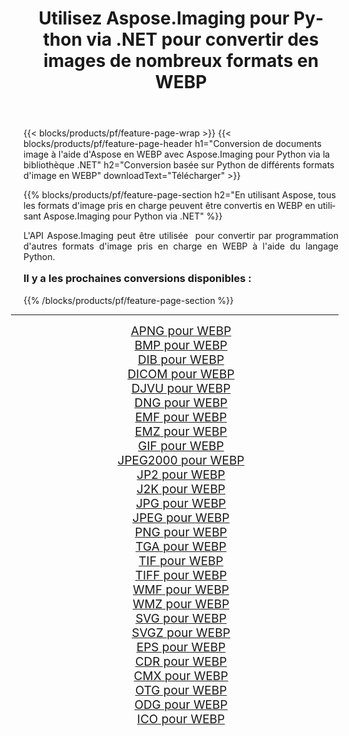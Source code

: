 ﻿---
title: Utilisez Aspose.Imaging pour Python via .NET pour convertir des images de nombreux formats en WEBP 
weight: 3920
url: /fr/python-net/conversion/to/webp/ 
lang: fr
langdirlevel: 2
locales: zh-hans,ja,it,ru,de,es,fr,nl,id,lt,pl,pt,vi,tr,ko,zh-hant,ar,hi,th,sv,cs,uk,he
description: Vous pouvez utiliser Aspose.Imaging pour Python via la bibliothèque .NET pour convertir une variété de formats en WEBP
---

{{< blocks/products/pf/feature-page-wrap >}}
{{< blocks/products/pf/feature-page-header h1="Conversion de documents image à l'aide d'Aspose en WEBP avec Aspose.Imaging pour Python via la bibliothèque .NET" h2="Conversion basée sur Python de différents formats d'image en WEBP" downloadText="Télécharger" >}}


{{% blocks/products/pf/feature-page-section  h2="En utilisant Aspose, tous les formats d'image pris en charge peuvent être convertis en WEBP en utilisant Aspose.Imaging pour Python via .NET" %}}
<p align=justify>L'API Aspose.Imaging peut être utilisée  pour convertir par programmation d'autres formats d'image pris en charge en WEBP à l'aide du langage Python.</p>
<h3 style="margin-top:16px;">
Il y a les prochaines conversions disponibles :
</h3>
{{% /blocks/products/pf/feature-page-section %}}
<div class="container-fluid productfamilypage bg-gray">
    <div class="convertypes bg-gray agp-content section">
        <div class="container">
		<hr style="margin-left:-20px;"/>
		<div class="row other-converters" style="gap: 10px;font-size: 19px;text-align:center;">
		    <div class='col-md-3 other-converter remove-lp remove-rp'><a href="/imaging/fr/python-net/conversion/apng-to-webp/" style="padding:15px;">APNG pour WEBP</a></div>
<div class='col-md-3 other-converter remove-lp remove-rp'><a href="/imaging/fr/python-net/conversion/bmp-to-webp/" style="padding:15px;">BMP pour WEBP</a></div>
<div class='col-md-3 other-converter remove-lp remove-rp'><a href="/imaging/fr/python-net/conversion/dib-to-webp/" style="padding:15px;">DIB pour WEBP</a></div>
<div class='col-md-3 other-converter remove-lp remove-rp'><a href="/imaging/fr/python-net/conversion/dicom-to-webp/" style="padding:15px;">DICOM pour WEBP</a></div>
<div class='col-md-3 other-converter remove-lp remove-rp'><a href="/imaging/fr/python-net/conversion/djvu-to-webp/" style="padding:15px;">DJVU pour WEBP</a></div>
<div class='col-md-3 other-converter remove-lp remove-rp'><a href="/imaging/fr/python-net/conversion/dng-to-webp/" style="padding:15px;">DNG pour WEBP</a></div>
<div class='col-md-3 other-converter remove-lp remove-rp'><a href="/imaging/fr/python-net/conversion/emf-to-webp/" style="padding:15px;">EMF pour WEBP</a></div>
<div class='col-md-3 other-converter remove-lp remove-rp'><a href="/imaging/fr/python-net/conversion/emz-to-webp/" style="padding:15px;">EMZ pour WEBP</a></div>
<div class='col-md-3 other-converter remove-lp remove-rp'><a href="/imaging/fr/python-net/conversion/gif-to-webp/" style="padding:15px;">GIF pour WEBP</a></div>
<div class='col-md-3 other-converter remove-lp remove-rp'><a href="/imaging/fr/python-net/conversion/jpeg2000-to-webp/" style="padding:15px;">JPEG2000 pour WEBP</a></div>
<div class='col-md-3 other-converter remove-lp remove-rp'><a href="/imaging/fr/python-net/conversion/jp2-to-webp/" style="padding:15px;">JP2 pour WEBP</a></div>
<div class='col-md-3 other-converter remove-lp remove-rp'><a href="/imaging/fr/python-net/conversion/j2k-to-webp/" style="padding:15px;">J2K pour WEBP</a></div>
<div class='col-md-3 other-converter remove-lp remove-rp'><a href="/imaging/fr/python-net/conversion/jpg-to-webp/" style="padding:15px;">JPG pour WEBP</a></div>
<div class='col-md-3 other-converter remove-lp remove-rp'><a href="/imaging/fr/python-net/conversion/jpeg-to-webp/" style="padding:15px;">JPEG pour WEBP</a></div>
<div class='col-md-3 other-converter remove-lp remove-rp'><a href="/imaging/fr/python-net/conversion/png-to-webp/" style="padding:15px;">PNG pour WEBP</a></div>
<div class='col-md-3 other-converter remove-lp remove-rp'><a href="/imaging/fr/python-net/conversion/tga-to-webp/" style="padding:15px;">TGA pour WEBP</a></div>
<div class='col-md-3 other-converter remove-lp remove-rp'><a href="/imaging/fr/python-net/conversion/tif-to-webp/" style="padding:15px;">TIF pour WEBP</a></div>
<div class='col-md-3 other-converter remove-lp remove-rp'><a href="/imaging/fr/python-net/conversion/tiff-to-webp/" style="padding:15px;">TIFF pour WEBP</a></div>
<div class='col-md-3 other-converter remove-lp remove-rp'><a href="/imaging/fr/python-net/conversion/wmf-to-webp/" style="padding:15px;">WMF pour WEBP</a></div>
<div class='col-md-3 other-converter remove-lp remove-rp'><a href="/imaging/fr/python-net/conversion/wmz-to-webp/" style="padding:15px;">WMZ pour WEBP</a></div>
<div class='col-md-3 other-converter remove-lp remove-rp'><a href="/imaging/fr/python-net/conversion/svg-to-webp/" style="padding:15px;">SVG pour WEBP</a></div>
<div class='col-md-3 other-converter remove-lp remove-rp'><a href="/imaging/fr/python-net/conversion/svgz-to-webp/" style="padding:15px;">SVGZ pour WEBP</a></div>
<div class='col-md-3 other-converter remove-lp remove-rp'><a href="/imaging/fr/python-net/conversion/eps-to-webp/" style="padding:15px;">EPS pour WEBP</a></div>
<div class='col-md-3 other-converter remove-lp remove-rp'><a href="/imaging/fr/python-net/conversion/cdr-to-webp/" style="padding:15px;">CDR pour WEBP</a></div>
<div class='col-md-3 other-converter remove-lp remove-rp'><a href="/imaging/fr/python-net/conversion/cmx-to-webp/" style="padding:15px;">CMX pour WEBP</a></div>
<div class='col-md-3 other-converter remove-lp remove-rp'><a href="/imaging/fr/python-net/conversion/otg-to-webp/" style="padding:15px;">OTG pour WEBP</a></div>
<div class='col-md-3 other-converter remove-lp remove-rp'><a href="/imaging/fr/python-net/conversion/odg-to-webp/" style="padding:15px;">ODG pour WEBP</a></div>
<div class='col-md-3 other-converter remove-lp remove-rp'><a href="/imaging/fr/python-net/conversion/ico-to-webp/" style="padding:15px;">ICO pour WEBP</a></div>
                </div>
        </div>
    </div>
</div>
<br/>

